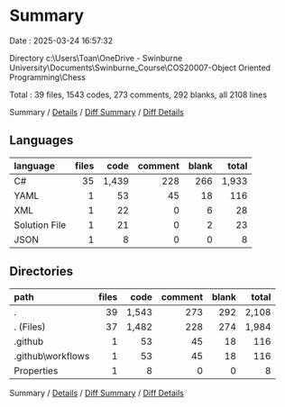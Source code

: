# Summary

Date : 2025-03-24 16:57:32

Directory c:\\Users\\Toan\\OneDrive - Swinburne University\\Documents\\Swinburne_Course\\COS20007-Object Oriented Programming\\Chess

Total : 39 files,  1543 codes, 273 comments, 292 blanks, all 2108 lines

Summary / [Details](details.md) / [Diff Summary](diff.md) / [Diff Details](diff-details.md)

## Languages
| language | files | code | comment | blank | total |
| :--- | ---: | ---: | ---: | ---: | ---: |
| C# | 35 | 1,439 | 228 | 266 | 1,933 |
| YAML | 1 | 53 | 45 | 18 | 116 |
| XML | 1 | 22 | 0 | 6 | 28 |
| Solution File | 1 | 21 | 0 | 2 | 23 |
| JSON | 1 | 8 | 0 | 0 | 8 |

## Directories
| path | files | code | comment | blank | total |
| :--- | ---: | ---: | ---: | ---: | ---: |
| . | 39 | 1,543 | 273 | 292 | 2,108 |
| . (Files) | 37 | 1,482 | 228 | 274 | 1,984 |
| .github | 1 | 53 | 45 | 18 | 116 |
| .github\\workflows | 1 | 53 | 45 | 18 | 116 |
| Properties | 1 | 8 | 0 | 0 | 8 |

Summary / [Details](details.md) / [Diff Summary](diff.md) / [Diff Details](diff-details.md)